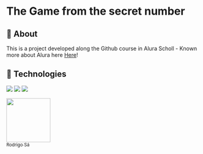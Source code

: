<h1>The Game from the secret number</h1>

<h2>🔖 About</h2>
<p>This is a project developed along the Github course in Alura Scholl - Known more about Alura here <a href="https://www.alura.com.br/formacao-carreira-tester-qa">Here</a>!</p>

## 🚀 Technologies
<div>
  <img src="https://img.shields.io/badge/HTML-239120?style=for-the-badge&logo=html5&logoColor=white">
  <img src="https://img.shields.io/badge/CSS-239120?&style=for-the-badge&logo=css3&logoColor=white">
  <img src="https://img.shields.io/badge/JavaScript-F7DF1E?style=for-the-badge&logo=javascript&logoColor=black">
</div>

[<img loading="lazy" src="https://avatars.githubusercontent.com/u/108580655?v=4" width=115><br><sub>Rodrigo Sá</sub>](https://github.com/RodrigoHeirbhor)